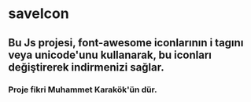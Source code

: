 # saveIcon
## Bu Js projesi, font-awesome iconlarının i tagını veya unicode'unu kullanarak, bu iconları değiştirerek indirmenizi sağlar.
### Proje fikri Muhammet Karakök'ün dür.

